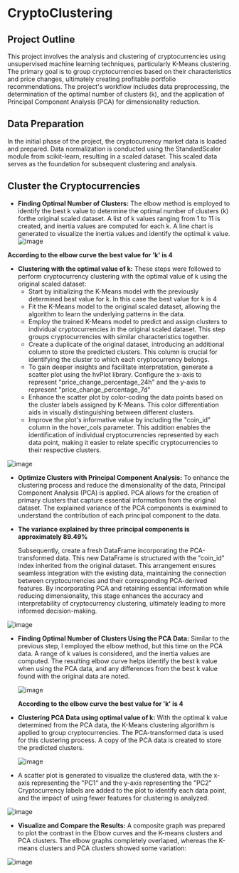 # CryptoClustering
## Project Outline
This project involves the analysis and clustering of cryptocurrencies using unsupervised machine learning techniques, particularly K-Means clustering. The primary goal is to group cryptocurrencies based on their characteristics and price changes, ultimately creating profitable portfolio recommendations. The project's workflow includes data preprocessing, the determination of the optimal number of clusters (k), and the application of Principal Component Analysis (PCA) for dimensionality reduction.

## Data Preparation
In the initial phase of the project, the cryptocurrency market data is loaded and prepared. Data normalization is conducted using the StandardScaler module from scikit-learn, resulting in a scaled dataset. This scaled data serves as the foundation for subsequent clustering and analysis.

## Cluster the Cryptocurrencies
- **Finding Optimal Number of Clusters:** The elbow method is employed to identify the best k value to determine the optimal number of clusters (k) forthe original scaled dataset. A list of k values ranging from 1 to 11 is created, and inertia values are computed for each k. A line chart is generated to visualize the inertia values and identify the optimal k value.
![image](https://github.com/NikitaGahoi/CryptoClustering/assets/136101293/3fcca74e-ec6b-49a7-bd71-790ea9b139af)

 **According to the elbow curve the best value for 'k' is 4**
 
 - **Clustering with the optimal value of k:** These steps were followed to perform cryptocurrency clustering with the optimal value of k using the original scaled dataset:
     - Start by initializing the K-Means model with the previously determined best value for k. In this case the best value for k is 4
     - Fit the K-Means model to the original scaled dataset, allowing the algorithm to learn the underlying patterns in the data.
     - Employ the trained K-Means model to predict and assign clusters to individual cryptocurrencies in the original scaled dataset. This step groups cryptocurrencies with similar characteristics together.
     - Create a duplicate of the original dataset, introducing an additional column to store the predicted clusters. This column is crucial for identifying the cluster to which each cryptocurrency belongs.
     - To gain deeper insights and facilitate interpretation, generate a scatter plot using the hvPlot library. Configure the x-axis to represent "price_change_percentage_24h" and the y-axis to represent   "price_change_percentage_7d"
     - Enhance the scatter plot by color-coding the data points based on the cluster labels assigned by K-Means. This color differentiation aids in visually distinguishing between different clusters.
     - Improve the plot's informative value by including the "coin_id" column in the hover_cols parameter. This addition enables the identification of individual cryptocurrencies represented by each data point, making it easier to relate specific cryptocurrencies to their respective clusters.
       
  ![image](https://github.com/NikitaGahoi/CryptoClustering/assets/136101293/a82ecc8f-e7d6-4df4-a61c-dbc932b0d8b1)
  

- **Optimize Clusters with Principal Component Analysis:** To enhance the clustering process and reduce the dimensionality of the data, Principal Component Analysis (PCA) is applied. PCA allows for the creation of primary clusters that capture essential information from the original dataset. The explained variance of the PCA components is examined to understand the contribution of each principal component to the data.
- 
  **The variance explained by three principal components is approximately 89.49%**

  Subsequently, create a fresh DataFrame incorporating the PCA-transformed data. This new DataFrame is structured with the "coin_id" index inherited from the original dataset. This arrangement ensures seamless integration with the existing data, maintaining the connection between cryptocurrencies and their corresponding PCA-derived features. By incorporating PCA and retaining essential information while reducing dimensionality, this stage enhances the accuracy and interpretability of cryptocurrency clustering, ultimately leading to more informed decision-making.

![image](https://github.com/NikitaGahoi/CryptoClustering/assets/136101293/a50040c6-1fcb-48ff-a360-4c484bad8b14)

- **Finding Optimal Number of Clusters Using the PCA Data:** Similar to the previous step, I employed the elbow method, but this time on the PCA data. A range of k values is considered, and the inertia values are computed. The resulting elbow curve helps identify the best k value when using the PCA data, and any differences from the best k value found with the original data are noted.

  ![image](https://github.com/NikitaGahoi/CryptoClustering/assets/136101293/8134d77c-a675-4976-ae9a-2ed850aeb097)

   **According to the elbow curve the best value for 'k' is 4**

- **Clustering PCA Data using optimal value of k:** With the optimal k value determined from the PCA data, the K-Means clustering algorithm is applied to group cryptocurrencies. The PCA-transformed data is used for this clustering process. A copy of the PCA data is created to store the predicted clusters.
  
  ![image](https://github.com/NikitaGahoi/CryptoClustering/assets/136101293/13831b3c-99f8-4327-880b-5fe60257194b)

 - A scatter plot is generated to visualize the clustered data, with the x-axis representing the "PC1" and the y-axis representing the "PC2"  Cryptocurrency labels are added to the plot to identify each data point, and the impact of using fewer features for clustering is analyzed.

![image](https://github.com/NikitaGahoi/CryptoClustering/assets/136101293/dbe01b52-fca9-4bf9-a782-d7bae8cd3d11)

- **Visualize and Compare the Results:** A composite graph was prepared to plot the contrast in the Elbow curves and the K-means clusters and PCA clusters. The elbow graphs completely overlaped, whereas the  K-means clusters and PCA clusters showed some variation:
  
 ![image](https://github.com/NikitaGahoi/CryptoClustering/assets/136101293/93038fa5-3130-441d-9425-19ce59248cce)
  




  




